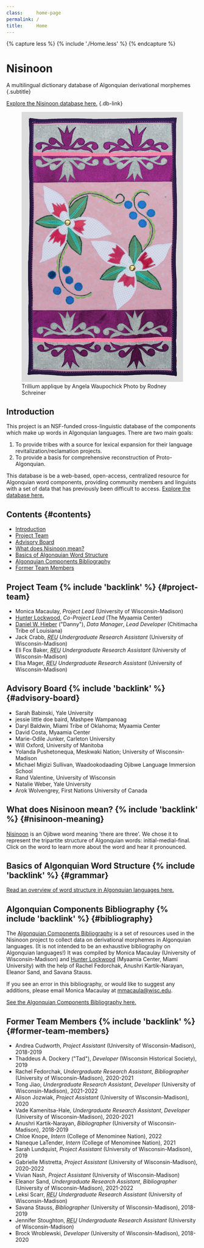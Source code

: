 ```yaml
---
class:     home-page
permalink: /
title:     Home
---
```


{% capture less %}
  {% include './Home.less' %}
{% endcapture %}

<style>
  {{ less | css }}
</style>

# Nisinoon

A multilingual dictionary database of Algonquian derivational morphemes {.subtitle}

[Explore the Nisinoon database here.][Nisinoon-project] {.db-link}

<figure class=textile>
  <img alt='A rectangular textile hand made by Angela Waupochick for the Nisinoon project, displaying a top-down view of two trillium flowers at opposite corners of a pink square in the center, bordered by side views of two trillium flowers along the top and bottom. Photo by Rodney Schreiner.' src=/images/textile.jpg>
  <figcaption>
    <span>Trillium applique by Angela Waupochick</span>
    <span>Photo by Rodney Schreiner</span>
  </figcaption>
</figure>

<section class=intro>

  <h2 id=introduction>Introduction</h2>

  <p>This project is an NSF-funded cross-linguistic database of the components which make up words in Algonquian languages. There are two main goals:</p>

  <ol class=goals>
    <li>To provide tribes with a source for lexical expansion for their language revitalization/reclamation projects.</li>
    <li>To provide a basis for comprehensive reconstruction of Proto-Algonquian.</li>
  </ol>

  <p>This database is be a web-based, open-access, centralized resource for Algonquian word components, providing community members and linguists with a set of data that has previously been difficult to access. <a href=https://data.digitallinguistics.io/projects/7b091efd-1be5-4a3c-b863-f6c7ee723096>Explore the database here.</a></p>

</section>

## Contents {#contents}

- [Introduction](#introduction)
- [Project Team](#project-team)
- [Advisory Board](#advisory-board)
- [What does Nisinoon mean?](#nisinoon-meaning)
- [Basics of Algonquian Word Structure](#grammar)
- [Algonquian Components Bibliography](#bibliography)
- [Former Team Members](#former-team-members)

## Project Team {% include 'backlink' %} {#project-team}

- Monica Macaulay, *Project Lead* (University of Wisconsin-Madison)
- [Hunter Lockwood][website-hunter], *Co-Project Lead* (The Myaamia Center)
- [Daniel W. Hieber][website-danny] ("Danny"), *Data Manager*, *Lead Developer* (Chitimacha Tribe of Louisiana)
- Jack Crabb, *<abbr title='Research Experience for Undergraduates'>REU</abbr> Undergraduate Research Assistant* (University of Wisconsin-Madison)
- Eli Fox Baker, *<abbr title='Research Experience for Undergraduates'>REU</abbr> Undergraduate Research Assistant* (University of Wisconsin-Madison)
- Elsa Mager, *<abbr title='Research Experience for Undergraduates'>REU</abbr> Undergraduate Research Assistant* (University of Wisconsin-Madison)

## Advisory Board {% include 'backlink' %} {#advisory-board}

- Sarah Babinski, Yale University
- jessie little doe baird, Mashpee Wampanoag
- Daryl Baldwin, Miami Tribe of Oklahoma; Myaamia Center
- David Costa, Myaamia Center
- Marie-Odile Junker, Carleton University
- Will Oxford, University of Manitoba
- Yolanda Pushetonequa, Meskwaki Nation; University of Wisconsin-Madison
- Michael Migizi Sullivan, Waadookodaading Ojibwe Language Immersion School
- Rand Valentine, University of Wisconsin
- Natalie Weber, Yale University
- Arok Wolvengrey, First Nations University of Canada

## What does Nisinoon mean? {% include 'backlink' %} {#nisinoon-meaning}

[Nisinoon][nisinoon-entry] is an Ojibwe word meaning 'there are three'. We chose it to represent the tripartite structure of Algonquian words: initial-medial-final. Click on the word to learn more about the word and hear it pronounced.

## Basics of Algonquian Word Structure {% include 'backlink' %} {#grammar}

[Read an overview of word structure in Algonquian languages here.](/grammar)

## Algonquian Components Bibliography {% include 'backlink' %} {#bibliography}

The [Algonquian Components Bibliography](/bibliography) is a set of resources used in the Nisinoon project to collect data on derivational morphemes in Algonquian languages. (It is not intended to be an exhaustive bibliography on Algonquian languages!) It was compiled by Monica Macaulay (University of Wisconsin-Madison) and [Hunter Lockwood][website-hunter] (Myaamia Center, Miami University) with the help of Rachel Fedorchak, Anushri Kartik-Narayan, Eleanor Sand, and Savana Stauss.

If you see an error in this bibliography, or would like to suggest any additions, please email Monica Macaulay at [mmacaula@wisc.edu](mailto:mmacaula@wisc.edu).

[See the Algonquian Components Bibliography here.](/bibliography)

## Former Team Members {% include 'backlink' %} {#former-team-members}

- Andrea Cudworth, *Project Assistant* (University of Wisconsin-Madison), 2018-2019
- Thaddeus A. Dockery ("Tad"), *Developer* (Wisconsin Historical Society), 2019
- Rachel Fedorchak, *Undergraduate Research Assistant*, *Bibliographer* (University of Wisconsin-Madison), 2020-2021
- Tong Jiao, *Undergraduate Research Assistant*, *Developer* (University of Wisconsin-Madison), 2021-2022
- Alison Jozwiak, *Project Assistant* (University of Wisconsin-Madison), 2020
- Vade Kamenitsa-Hale, *Undergraduate Research Assistant*, *Developer* (University of Wisconsin-Madison), 2020-2021
- Anushri Kartik-Narayan, *Bibliographer* (University of Wisconsin-Madison), 2018-2019
- Chloe Knope, *Intern* (College of Menominee Nation), 2022
- Naneque LaTender, *Intern* (College of Menominee Nation), 2021
- Sarah Lundquist, *Project Assistant* (University of Wisconsin-Madison), 2019
- Gabrielle Mistretta, *Project Assistant* (University of Wisconsin-Madison), 2020-2022
- Vivian Nash, *Project Assistant* (University of Wisconsin-Madison)
- Eleanor Sand, *Undergraduate Research Assistant*, *Bibliographer* (University of Wisconsin-Madison), 2021-2022
- Leksi Scarr, *<abbr title='Research Experience for Undergraduates'>REU</abbr> Undergraduate Research Assistant* (University of Wisconsin-Madison)
- Savana Stauss, *Bibliographer* (University of Wisconsin-Madison), 2018-2019
- Jennifer Stoughton, *<abbr title='Research Experience for Undergraduates'>REU</abbr> Undergraduate Research Assistant* (University of Wisconsin-Madison)
- Brock Wroblewski, *Developer* (University of Wisconsin-Madison), 2018-2020

<!-- LINKS -->
[nisinoon-entry]:   https://ojibwe.lib.umn.edu/main-entry/nisinoon-vii
[Nisinoon-project]: https://data.digitallinguistics.io/projects/7b091efd-1be5-4a3c-b863-f6c7ee723096
[website-danny]:    https://github.com/dwhieb
[website-hunter]:   https://miamioh.edu/myaamia-center/about/staff-faculty-affiliates/lockwood/index.html
